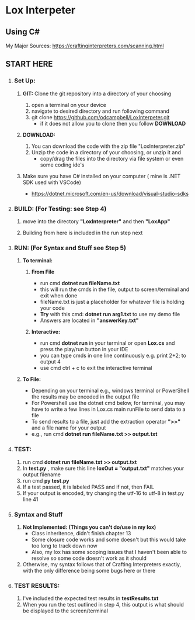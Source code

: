 # Lox Interpeter
## Using C#

My Major Sources: 
https://craftinginterpreters.com/scanning.html


## START HERE
1. ### Set Up: 
    1. **GIT:** Clone the git repository into a directory of your choosing 
        1. open a terminal on your device
        2. navigate to desired directory and run following command
        3. git clone https://github.com/odcampbell/LoxInterpeter.git
            - if it does not allow you to clone then you follow **DOWNLOAD** 
        
    2. **DOWNLOAD:**
        1. You can download the code with the zip file "LoxInterpreter.zip"
        2. Unzip the code in a directory of your choosing, or unzip it and
            - copy/drag the files into the directory via file system or even some coding ide's

    3. Make sure you have C# installed on your computer ( mine is .NET SDK used with VSCode)
        - https://dotnet.microsoft.com/en-us/download/visual-studio-sdks

2. ### BUILD: (For Testing: see Step 4)
    1. move into the directory **"LoxInterpreter"** and then **"LoxApp"**
        
    2. Building from here is included in the run step next

3. ### RUN: (For Syntax and Stuff see Step 5)
    1. **To terminal:**
        1. **From File**
            - run cmd **dotnet run fileName.txt**
            - this will run the cmds in the file, output to screen/terminal and exit when done
            - fileName.txt is just a placeholder for whatever file is holding your code
            - **Try** with this cmd: **dotnet run arg1.txt** to use my demo file
            - Answers are located in **"answerKey.txt"**

        2. **Interactive:**
            - run cmd **dotnet run** in your terminal or open **Lox.cs** and press the play/run button in your IDE
            - you can type cmds in one line continuously e.g. print 2+2; to output 4
            - use cmd ctrl + c to exit the interactive terminal

    2. **To File:** 
        - Depending on your terminal e.g., windows terminal or PowerShell the results may be encoded in the output file
        - For Powershell use the dotnet cmd below, for terminal, you may have to write a few lines in Lox.cs main runFile to send data to a file
        - To send results to a file, just add the extraction operator **">>"** and a file name for your output
        - e.g., run cmd **dotnet run fileName.txt >> output.txt**

4. ### TEST:

    1. run cmd **dotnet run fileName.txt >> output.txt**
    2. In **test.py** , make sure this line **loxOut = "output.txt"** matches your output filename
    3. run cmd **py test.py**
    4. If a test passed, it is labeled PASS and if not, then FAIL
    5. If your output is encoded, try changing the utf-16 to utf-8 in test.py line 41

5. ### Syntax and Stuff
    1. **Not Implemented: (Things you can't do/use in my lox)**
        - Class inheritence, didn't finish chapter 13
        - Some closure code works and some doesn't but this would take too long to track down now
        - Also, my lox has some scoping issues that I haven't been able to resolve so some code doesn't work as it should
    2. Otherwise, my syntax follows that of Crafting Interpreters exactly, with the only difference being some bugs here or there

6. ### TEST RESULTS:
    1. I've included the expected test results in **testResults.txt**
    2. When you run the test outlined in step 4, this output is what should be displayed to the screen/terminal
